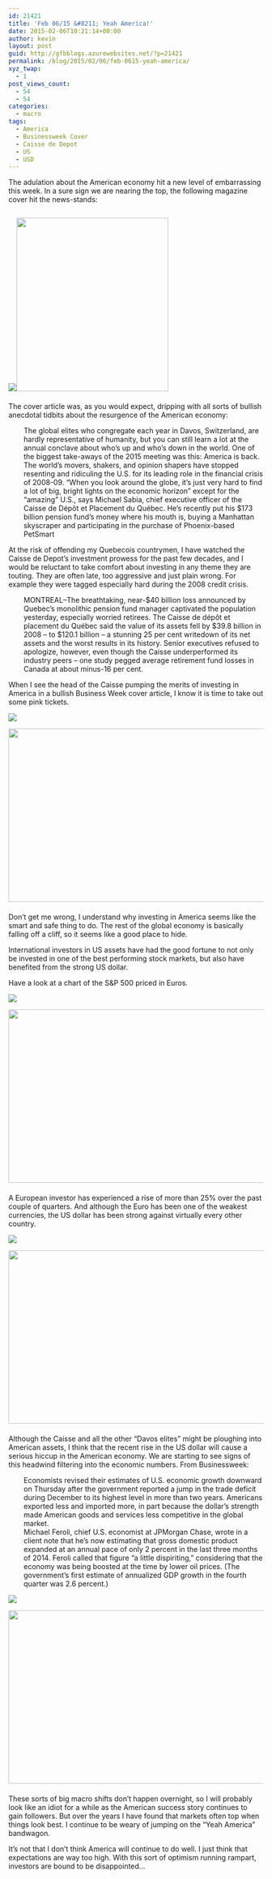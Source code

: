 ```yaml
---
id: 21421
title: 'Feb 06/15 &#8211; Yeah America!'
date: 2015-02-06T10:21:14+00:00
author: kevin
layout: post
guid: http://gfbblogs.azurewebsites.net/?p=21421
permalink: /blog/2015/02/06/feb-0615-yeah-america/
xyz_twap:
  - 1
post_views_count:
  - 54
  - 54
categories:
  - macro
tags:
  - America
  - Businessweek Cover
  - Caisse de Depot
  - US
  - USD
---
```

The adulation about the American economy hit a new level of embarrassing this week. In a sure sign we are nearing the top, the following magazine cover hit the news-stands:


  <img src="http://themacrotourist.com/pictures/Azure/BloombergFeb0615.png"><img class="size-full wp-image-14271" style="padding-top: 1.0em;padding-bottom: 0.5em;" style="margin:30px auto;display:block;" src="http://themacrotourist.com/pictures/Azure/BloombergFeb0615.png" width="300" height="342">

The cover article was, as you would expect, dripping with all sorts of bullish anecdotal tidbits about the resurgence of the American economy:

<p style="padding-left: 30px;">
  The global elites who congregate each year in Davos, Switzerland, are hardly representative of humanity, but you can still learn a lot at the annual conclave about who’s up and who’s down in the world. One of the biggest take-aways of the 2015 meeting was this: America is back. The world’s movers, shakers, and opinion shapers have stopped resenting and ridiculing the U.S. for its leading role in the financial crisis of 2008-09. “When you look around the globe, it’s just very hard to find a lot of big, bright lights on the economic horizon” except for the “amazing” U.S., says Michael Sabia, chief executive officer of the Caisse de Dépôt et Placement du Québec. He’s recently put his $173 billion pension fund’s money where his mouth is, buying a Manhattan skyscraper and participating in the purchase of Phoenix-based PetSmart
</p>

At the risk of offending my Quebecois countrymen, I have watched the Caisse de Depot&#8217;s investment prowess for the past few decades, and I would be reluctant to take comfort about investing in any theme they are touting. They are often late, too aggressive and just plain wrong. For example they were tagged especially hard during the 2008 credit crisis.

<p style="padding-left: 30px;">
  MONTREAL–The breathtaking, near-$40 billion loss announced by Quebec&#8217;s monolithic pension fund manager captivated the population yesterday, especially worried retirees. The Caisse de dépôt et placement du Québec said the value of its assets fell by $39.8 billion in 2008 – to $120.1 billion – a stunning 25 per cent writedown of its net assets and the worst results in its history. Senior executives refused to apologize, however, even though the Caisse underperformed its industry peers – one study pegged average retirement fund losses in Canada at about minus-16 per cent.
</p>

When I see the head of the Caisse pumping the merits of investing in America in a bullish Business Week cover article, I know it is time to take out some pink tickets.


  <img src="http://themacrotourist.com/pictures/Azure/SellTicket.png"><img class="size-full wp-image-14271" style="padding-top: 1.0em;padding-bottom: 0.5em;" style="margin:30px auto;display:block;" src="http://themacrotourist.com/pictures/Azure/SellTicket.png" width="600" height="342">

Don&#8217;t get me wrong, I understand why investing in America seems like the smart and safe thing to do. The rest of the global economy is basically falling off a cliff, so it seems like a good place to hide.

International investors in US assets have had the good fortune to not only be invested in one of the best performing stock markets, but also have benefited from the strong US dollar. 

Have a look at a chart of the S&P 500 priced in Euros.


  <img src="http://themacrotourist.com/pictures/Azure/SPXEURFeb0615.png"><img class="size-full wp-image-14271" style="padding-top: 1.0em;padding-bottom: 0.5em;" style="margin:30px auto;display:block;" src="http://themacrotourist.com/pictures/Azure/SPXEURFeb0615.png" width="600" height="342">

A European investor has experienced a rise of more than 25% over the past couple of quarters. And although the Euro has been one of the weakest currencies, the US dollar has been strong against virtually every other country.


  <img src="http://themacrotourist.com/pictures/Azure/DXYFeb0615.png"><img class="size-full wp-image-14271" style="padding-top: 1.0em;padding-bottom: 0.5em;" style="margin:30px auto;display:block;" src="http://themacrotourist.com/pictures/Azure/DXYFeb0615.png" width="600" height="342">

Although the Caisse and all the other &#8220;Davos elites&#8221; might be ploughing into American assets, I think that the recent rise in the US dollar will cause a serious hiccup in the American economy. We are starting to see signs of this headwind filtering into the economic numbers. From Businessweek:

<p style="padding-left: 30px;">
  Economists revised their estimates of U.S. economic growth downward on Thursday after the government reported a jump in the trade deficit during December to its highest level in more than two years. Americans exported less and imported more, in part because the dollar&#8217;s strength made American goods and services less competitive in the global market.<br /> Michael Feroli, chief U.S. economist at JPMorgan Chase, wrote in a client note that he&#8217;s now estimating that gross domestic product expanded at an annual pace of only 2 percent in the last three months of 2014. Feroli called that figure &#8220;a little dispiriting,&#8221; considering that the economy was being boosted at the time by lower oil prices. (The government&#8217;s first estimate of annualized GDP growth in the fourth quarter was 2.6 percent.)
</p>


  <img src="http://themacrotourist.com/pictures/Azure/USTradeFeb0615.png"><img class="size-full wp-image-14271" style="padding-top: 1.0em;padding-bottom: 0.5em;" style="margin:30px auto;display:block;" src="http://themacrotourist.com/pictures/Azure/USTradeFeb0615.png" width="600" height="342">

These sorts of big macro shifts don&#8217;t happen overnight, so I will probably look like an idiot for a while as the American success story continues to gain followers. But over the years I have found that markets often top when things look best. I continue to be weary of jumping on the &#8220;Yeah America&#8221; bandwagon.

It&#8217;s not that I don&#8217;t think America will continue to do well. I just think that expectations are way too high. With this sort of optimism running rampart, investors are bound to be disappointed&#8230;
